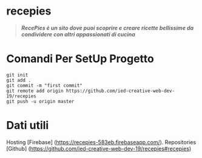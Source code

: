# recepies
>**_RecePies è un sito dove puoi scoprire e creare ricette bellissime da condividere con altri appassionati di cucina_**
# Comandi Per SetUp Progetto
```
git init
git add .
git commit -m "first commit" 
git remote add origin https://github.com/ied-creative-web-dev-19/recepies
git push -u origin master
```
# Dati utili
Hosting [Firebase] (https://recepies-583eb.firebaseapp.com/).
Repositories [Github] (https://github.com/ied-creative-web-dev-19/recepies#recepies)